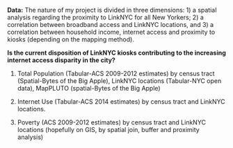 **Data:**
The nature of my project is divided in three dimensions: 1) a spatial analysis regarding the proximity to LinkNYC for all New Yorkers; 2) a correlation between broadband access and LinkNYC locations, and 3) a correlation between household income, internet access and proximity to kiosks (depending on the mapping method).

**Is the current disposition of LinkNYC kiosks contributing to the increasing internet access disparity in the city?**


1)	Total Population (Tabular-ACS 2009-2012 estimates) by census tract (Spatial-Bytes of the Big Apple), LinkNYC locations (Tabular-NYC open data), MapPLUTO (spatial-Bytes of the Big Apple)

2)	Internet Use (Tabular-ACS 2014 estimates) by census tract and LinkNYC locations.

3)	Poverty (ACS 2009-2012 estimates) by census tract and LinkNYC locations (hopefully on GIS, by spatial join, buffer and proximity analysis)

